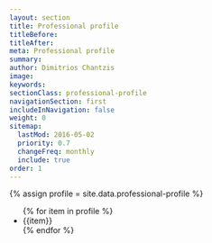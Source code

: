 ```yaml
---
layout: section
title: Professional profile
titleBefore:
titleAfter:
meta: Professional profile
summary:
author: Dimitrios Chantzis
image:
keywords:
sectionClass: professional-profile
navigationSection: first
includeInNavigation: false
weight: 0
sitemap:
  lastMod: 2016-05-02
  priority: 0.7
  changeFreq: monthly
  include: true
order: 1
---
```


{% assign profile = site.data.professional-profile %}

<ul class="list-group push-0 milli">
{% for item in profile %}
  <li class="list-group__item {% if false == forloop.last %}push-1-4{% endif %}">{{item}}</li>
{% endfor %}
</ul>

